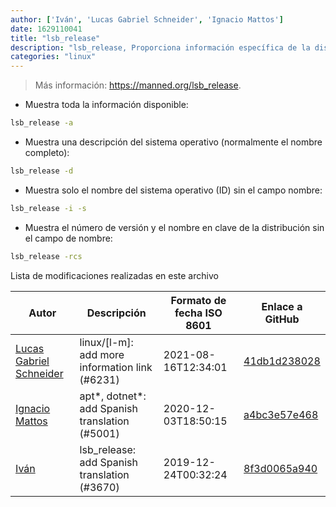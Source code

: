 ```yaml
---
author: ['Iván', 'Lucas Gabriel Schneider', 'Ignacio Mattos']
date: 1629110041
title: "lsb_release"
description: "lsb_release, Proporciona información específica de la distribución y LSB (Linux Standard Base)."
categories: "linux"
---
```

> Más información: <https://manned.org/lsb_release>.

- Muestra toda la información disponible:

```bash
lsb_release -a
```

- Muestra una descripción del sistema operativo (normalmente el nombre completo):

```bash
lsb_release -d
```

- Muestra solo el nombre del sistema operativo (ID) sin el campo nombre:

```bash
lsb_release -i -s
```

- Muestra el número de versión y el nombre en clave de la distribución sin el campo de nombre:

```bash
lsb_release -rcs
```
Lista de modificaciones realizadas en este archivo


Autor | Descripción | Formato de fecha ISO 8601 | Enlace a GitHub
------|-----|-----|-----
[Lucas Gabriel Schneider](mailto:casdpa@gmail.com) | linux/[l-m]: add more information link (#6231) | 2021-08-16T12:34:01 | [41db1d238028](https://github.com/tldr-pages/tldr/commit/41db1d2380286234a89aaa2131d8e1d1c531b850)
[Ignacio Mattos](mailto:69126302+Nacho-source@users.noreply.github.com) | apt*, dotnet*: add Spanish translation (#5001) | 2020-12-03T18:50:15 | [a4bc3e57e468](https://github.com/tldr-pages/tldr/commit/a4bc3e57e46863595877b3d92a0ace6cdcff3e54)
[Iván](mailto:ivan@ivanhercaz.com) | lsb_release: add Spanish translation (#3670) | 2019-12-24T00:32:24 | [8f3d0065a940](https://github.com/tldr-pages/tldr/commit/8f3d0065a940e225b6f8c8c5b7a2124d6e49091e)

